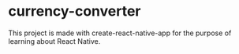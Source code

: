 # currency-converter

This project is made with create-react-native-app for the purpose of learning about React Native. 
